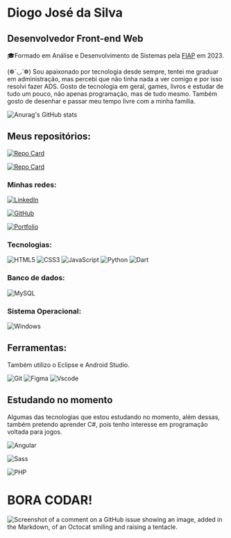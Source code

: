 # Diogo José da Silva
## Desenvolvedor Front-end Web
🎓Formado em Análise e Desenvolvimento de Sistemas pela [FIAP](https://www.fiap.com.br/) em 2023.

(❁´◡`❁) Sou apaixonado por tecnologia desde sempre, tentei me graduar em administração, mas percebi que não tinha nada a ver comigo e por isso resolvi fazer ADS.
Gosto de tecnologia em geral, games, livros e estudar de tudo um pouco, não apenas programação, mas de tudo mesmo. Também gosto de desenhar e passar meu tempo livre com a minha família.

![Anurag's GitHub stats](https://github-readme-stats.vercel.app/api?username=Diogo010101&show_icons=true&theme=ambient_gradient)

## Meus repositórios:

[![Repo Card](https://github-readme-stats.vercel.app/api/pin/?username=Diogo010101&repo=projetos_front-end&bg_color=000&border_color=30A3DC&show_icons=true&icon_color=30A3DC&title_color=E94D5F&text_color=FFF)](https://github.com/Diogo010101/projetos_front-end)

[![Repo Card](https://github-readme-stats.vercel.app/api/pin/?username=Diogo010101&repo=projetos_front-end&bg_color=000&border_color=30A3DC&show_icons=true&icon_color=30A3DC&title_color=E94D5F&text_color=FFF)](https://github.com/Diogo010101/projetos_back-end)





### Minhas redes:

[![LinkedIn](https://img.shields.io/badge/LinkedIn-0077B5?style=for-the-badge&logo=linkedin&logoColor=white)](https://www.linkedin.com/in/diogoj-dev/)

[![GitHub](https://img.shields.io/badge/GitHub-100000?style=for-the-badge&logo=github&logoColor=white)](https://github.com/Diogo010101)

[![Portfolio](https://img.shields.io/badge/Portfolio-FF5722?style=for-the-badge&logo=todoist&logoColor=white)](https://diogojdev.com/)

### Tecnologias:
![HTML5](https://img.shields.io/badge/HTML5-E34F26?style=for-the-badge&logo=html5&logoColor=white)
![CSS3](https://img.shields.io/badge/CSS3-1572B6?style=for-the-badge&logo=css3&logoColor=white)
![JavaScript](https://img.shields.io/badge/JavaScript-F7DF1E?style=for-the-badge&logo=javascript&logoColor=black)
![Python](https://img.shields.io/badge/python-3670A0?style=for-the-badge&logo=python&logoColor=ffdd54)
![Dart](https://img.shields.io/badge/Dart-0175C2?style=for-the-badge&logo=dart&logoColor=white)


### Banco de dados:
![MySQL](https://img.shields.io/badge/MySQL-00000F?style=for-the-badge&logo=mysql&logoColor=white)

### Sistema Operacional:
![Windows](https://img.shields.io/badge/Windows-000?style=for-the-badge&logo=windows&logoColor=2CA5E0)

## Ferramentas:
Também utilizo o Eclipse e Android Studio.

![Git](https://img.shields.io/badge/GIT-E44C30?style=for-the-badge&logo=git&logoColor=white)
![Figma](https://img.shields.io/badge/Figma-696969?style=for-the-badge&logo=figma&logoColor=figma)
![Vscode](https://img.shields.io/badge/Vscode-007ACC?style=for-the-badge&logo=visual-studio-code&logoColor=white)


## Estudando no momento

Algumas das tecnologias que estou estudando no momento, além dessas, também pretendo aprender C#, pois tenho interesse em programação voltada para jogos.

![Angular](https://img.shields.io/badge/Angular-DD0031?style=for-the-badge&logo=angular&logoColor=white)

![Sass](https://img.shields.io/badge/Sass-000?style=for-the-badge&logo=sass)

![PHP](https://img.shields.io/badge/PHP-777BB4?style=for-the-badge&logo=php&logoColor=white)

# BORA CODAR!

![Screenshot of a comment on a GitHub issue showing an image, added in the Markdown, of an Octocat smiling and raising a tentacle.](https://spbancarios.com.br/sites/default/files/inline-images/monkey-computer.gif)

